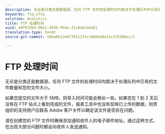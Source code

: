 ```yaml
---
description: 无论是分类还是数据源，任何 FTP 文件的处理时间均取决于处理队列中已有的文件数量和您的文件大小。
keywords: ftp;sftp
solution: Analytics
title: FTP 处理时间
uuid: a0f67db4-0bb1-4596-95da-21c8ab2a4a61
translation-type: tm+mt
source-git-commit: 16ba0b12e0f70112f4c10804d0a13c278388ecc2

---
```



# FTP 处理时间

无论是分类还是数据源，任何 FTP 文件的处理时间均取决于处理队列中已有的文件数量和您的文件大小。

如果您提交的文件大于 5MB，则导入时间可能会稍长一些。如果您在 1 到 2 天后没有在 FTP 站点上看到完成的文件，报表工具中也没有反映已上传的数据，则贵组织的支持用户应联系 Adobe 客户关怀以确定该文件是否存在问题。

请在创建您的 FTP 文件时确保添加通知收件人的电子邮件地址。通过这种方式，在出现大部分问题时都会向收件人发送通知。
